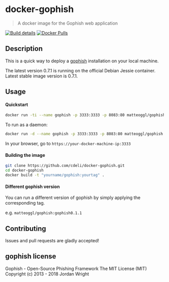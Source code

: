 # docker-gophish

> A docker image for the Gophish web application

[![Build details](https://img.shields.io/badge/build%20details-success-brightgreen.svg)](https://hub.docker.com/r/cdeli/docker-gophish/builds) [![Docker Pulls](https://img.shields.io/docker/pulls/cdeli/gophish.svg)](https://hub.docker.com/r/cdeli/docker-gophish)


## Description

This is a quick way to deploy a [gophish](https://github.com/gophish/gophish) installation on your local machine.

The latest version 0.7.1 is running on the official Debian Jessie container. Latest stable image version is 0.7.1.

## Usage

#### Quickstart

```bash
docker run -ti --name gophish -p 3333:3333 -p 8083:80 matteoggl/gophish
```
To run as a daemon:

```bash
docker run -d --name gophish -p 3333:3333 -p 8083:80 matteoggl/gophish
```

In your browser, go to ```https://your-docker-machine-ip:3333```

#### Building the image

```bash
git clone https://github.com/cdeli/docker-gophish.git
cd docker-gophish
docker build -t "yourname/gophish:yourtag" .
```

#### Different gophish version

You can run a different version of gophish by simply applying the corresponding tag.

e.g. `matteoggl/gophish:gophish0.1.1`

## Contributing

Issues and pull requests are gladly accepted!

## gophish license

Gophish - Open-Source Phishing Framework
The MIT License (MIT)
Copyright (c) 2013 - 2018 Jordan Wright
